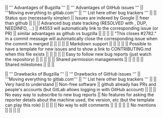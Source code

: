|| ''' Advantages of Bugzilla ''' || ''' Advantages of GitHub issues '''              || '''Moving everything to gitlab.com'''          || ''' List here other bug trackers ''' ||
|| Status quo (necessarily simpler) || Issues are indexed by Google                                                                                        || freer than github                        ||                                      ||
|| Advanced bug state tracking (RESOLVED with <reason>, DUP, NEEDINFO, ...)                               || #4553 will automatically link to the corresponding issue (or PR)                                                    || similar advantages as github vs bugzilla ||                                      ||
||                                || "This closes #2782." in a commit message will automatically close the corresponding issue when the commit is merged ||                                          ||                                      ||
||                                || Markdown support                                                                                                    ||                                          ||                                      ||
||                                || Possible to have a template for new issues and to show a link to CONTRIBUTING.md when this file exists              ||                                          ||                                      ||
||                                || Easy to follow new bug reports (just watch the repository)                                                          ||                                          ||                                      ||
||                                || Shared permission managements                                                                                       ||                                          ||                                      ||
||                                || Shared milestones                                                                                                   ||                                          ||                                      ||

|| ''' Drawbacks of Bugzilla '''               || ''' Drawbacks of GitHub issues '''   || '''Moving everything to gitlab.com'''        || ''' List here other bug trackers ''' ||
|| Very hard to understand                     || Non-free software                                                                                                          || github already has PRs and people's accounts (but GitLab allows logging in with GitHub account) ||                                     ||
|| No easy way to subscribe to new bug reports || No features for asking the reporter details about the machine used, the version, etc (but the template can play this role) ||                                              ||                                     ||
|| No way to edit comments ||  ||                                              ||                                     ||
|| No mentions ||  ||                                              ||                                     ||
